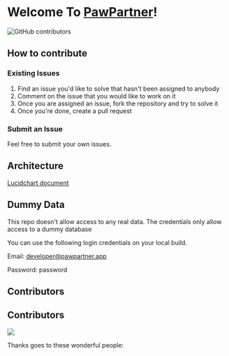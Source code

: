 # Welcome To [PawPartner](https://pawpartner.app)!

 ![GitHub contributors](https://img.shields.io/github/contributors/Some-Apps/PawPartner)


## How to contribute

### Existing Issues
1. Find an issue you'd like to solve that hasn't been assigned to anybody
2. Comment on the issue that you would like to work on it
3. Once you are assigned an issue, fork the repository and try to solve it
4. Once you're done, create a pull request

### Submit an Issue
Feel free to submit your own issues.

## Architecture

[Lucidchart document](https://lucid.app/documents/embedded/2d805f3f-4314-4d6a-9015-b6e659d66bcd)

## Dummy Data
This repo doesn't allow access to any real data. The credentials only allow access to a dummy database

You can use the following login credentials on your local build.

Email: developer@pawpartner.app

Password: password

## Contributors

## Contributors

<!-- ALL-CONTRIBUTORS-BADGE:START - Do not remove or modify this section -->
<!-- prettier-ignore-start -->
<!-- markdownlint-disable -->
<a href="#" alt="All Contributors"><img src="https://img.shields.io/badge/all_contributors-0-orange.svg" /></a>
<!-- markdownlint-enable -->
<!-- prettier-ignore-end -->
<!-- ALL-CONTRIBUTORS-BADGE:END -->

Thanks goes to these wonderful people:

<!-- ALL-CONTRIBUTORS-LIST:START - Do not remove or modify this section -->
<!-- prettier-ignore-start -->
<!-- markdownlint-disable -->
<!-- ALL-CONTRIBUTORS-LIST:END -->

